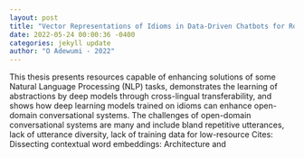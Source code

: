 ```yaml
--- 
layout: post 
title: "Vector Representations of Idioms in Data-Driven Chatbots for Robust Assistance" 
date: 2022-05-24 00:00:36 -0400 
categories: jekyll update 
author: "O Adewumi - 2022" 
--- 
```

This thesis presents resources capable of enhancing solutions of some Natural Language Processing (NLP) tasks, demonstrates the learning of abstractions by deep models through cross-lingual transferability, and shows how deep learning models trained on idioms can enhance open-domain conversational systems. The challenges of open-domain conversational systems are many and include bland repetitive utterances, lack of utterance diversity, lack of training data for low-resource Cites: Dissecting contextual word embeddings: Architecture and